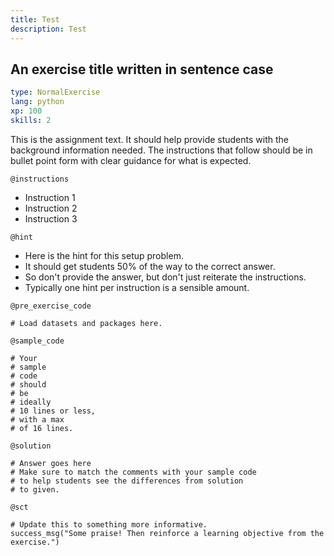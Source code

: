 ```yaml
---
title: Test
description: Test
---
```


## An exercise title written in sentence case

```yaml
type: NormalExercise
lang: python
xp: 100
skills: 2
```

This is the assignment text. It should help provide students with the background information needed.
The instructions that follow should be in bullet point form with clear guidance for what is expected.

`@instructions`
- Instruction 1
- Instruction 2
- Instruction 3

`@hint`
- Here is the hint for this setup problem. 
- It should get students 50% of the way to the correct answer.
- So don't provide the answer, but don't just reiterate the instructions.
- Typically one hint per instruction is a sensible amount.

`@pre_exercise_code`
```{python}
# Load datasets and packages here.
```

`@sample_code`
```{python}
# Your
# sample
# code
# should
# be
# ideally
# 10 lines or less,
# with a max
# of 16 lines.
```

`@solution`
```{python}
# Answer goes here
# Make sure to match the comments with your sample code
# to help students see the differences from solution
# to given.
```

`@sct`
```{python}
# Update this to something more informative.
success_msg("Some praise! Then reinforce a learning objective from the exercise.")
```
